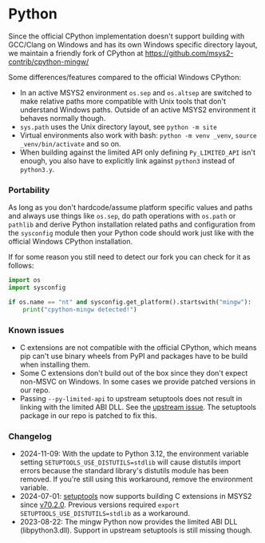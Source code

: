 # Python

Since the official CPython implementation doesn't support building with GCC/Clang on Windows and has its own Windows specific directory layout, we maintain a friendly fork of CPython at https://github.com/msys2-contrib/cpython-mingw/

Some differences/features compared to the official Windows CPython:

* In an active MSYS2 environment `os.sep` and `os.altsep` are switched to make relative paths more compatible with Unix tools that don't understand Windows paths. Outside of an active MSYS2 environment it behaves normally though.
* `sys.path` uses the Unix directory layout, see `python -m site`
* Virtual environments also work with bash: `python -m venv _venv`, `source _venv/bin/activate` and so on.
* When building against the limited API only defining `Py_LIMITED_API` isn't enough, you also have to explicitly link against `python3` instead of `python3.y`.

### Portability

As long as you don't hardcode/assume platform specific values and paths and always use things like `os.sep`, do path operations with `os.path` or `pathlib` and derive Python installation related paths and configuration from the `sysconfig` module then your Python code should work just like with the official Windows CPython installation.

If for some reason you still need to detect our fork you can check for it as follows:

```python
import os
import sysconfig

if os.name == "nt" and sysconfig.get_platform().startswith("mingw"):
    print("cpython-mingw detected!")
```

### Known issues

* C extensions are not compatible with the official CPython, which means pip can't use binary wheels from PyPI and packages have to be build when installing them.
* Some C extensions don't build out of the box since they don't expect non-MSVC on Windows. In some cases we provide patched versions in our repo.
* Passing `--py-limited-api` to upstream setuptools does not result in linking with the limited ABI DLL. See the [upstream issue](https://github.com/pypa/setuptools/issues/4224). The setuptools package in our repo is patched to fix this.

### Changelog

* 2024-11-09: With the update to Python 3.12, the environment variable setting `SETUPTOOLS_USE_DISTUTILS=stdlib` will cause distutils import errors because the standard library's distutils module has been removed. If you're still using this workaround, remove the environment variable.
* 2024-07-01: [setuptools](https://github.com/pypa/setuptools) now supports building C extensions in MSYS2 since [v70.2.0](https://github.com/pypa/setuptools/releases/tag/v70.2.0). Previous versions required `export SETUPTOOLS_USE_DISTUTILS=stdlib` as a workaround.
* 2023-08-22: The mingw Python now provides the limited ABI DLL (libpython3.dll). Support in upstream setuptools is still missing though.
